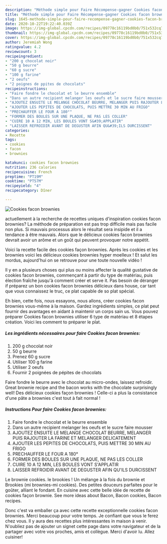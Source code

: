 ```yaml
---
description: "Méthode simple pour Faire Récompense-gagner Cookies facon brownies"
title: "Méthode simple pour Faire Récompense-gagner Cookies facon brownies"
slug: 1645-methode-simple-pour-faire-recompense-gagner-cookies-facon-brownies
date: 2020-10-22T19:22:40.039Z
image: https://img-global.cpcdn.com/recipes/09778c16119bd0b0/751x532cq70/cookies-facon-brownies-photo-principale-de-la-recette.jpg
thumbnail: https://img-global.cpcdn.com/recipes/09778c16119bd0b0/751x532cq70/cookies-facon-brownies-photo-principale-de-la-recette.jpg
cover: https://img-global.cpcdn.com/recipes/09778c16119bd0b0/751x532cq70/cookies-facon-brownies-photo-principale-de-la-recette.jpg
author: Jeremiah Wong
ratingvalue: 4.2
reviewcount: 3
recipeingredient:
- "200 g chocolat noir"
- "50 g beurre"
- "60 g sucre"
- "100 g farine"
- "2 oeufs"
- "2 poignes de ppites de chocolats"
recipeinstructions:
- "Faire fondre le chocolat et le beurre ensemble"
- "Dans un autre recipient melanger les oeufs et le sucre faire mousser"
- "AJOUTEZ ENSUITE LE MELANGE CHOCOLAT BEURRE, MELANGER PUIS RAJOUTER LA FARINE ET MELANGER DELICATEMENT"
- "AJOUTER LES PEPITES DE CHOCOLATS, PUIS METTRE 30 MIN AU FRIGO"
- "PRECHAUFFER LE FOUR A 180°"
- "FORMER DES BOULES SUR UNE PLAQUE, NE PAS LES COLLER"
- "CUIRE 10 A 12 MIN, LES BOULES VONT S&#39;APPLATIR"
- "LAISSER REFROIDIR AVANT DE DEGUSTER AFIN QU&#39;ILS DURCISSENT"
categories:
- Recette
tags:
- cookies
- facon
- brownies

katakunci: cookies facon brownies 
nutrition: 236 calories
recipecuisine: French
preptime: "PT19M"
cooktime: "PT57M"
recipeyield: "4"
recipecategory: Dîner

---
```



![Cookies facon brownies](https://img-global.cpcdn.com/recipes/09778c16119bd0b0/751x532cq70/cookies-facon-brownies-photo-principale-de-la-recette.jpg)

actuellement à la recherche de recettes uniques d'inspiration cookies facon brownies? La méthode de préparation est pas trop difficile mais pas facile non plus. Si mauvais processus alors le résultat sera insipide et il a tendance à être mauvais. Alors que le délicieux cookies facon brownies devrait avoir un arôme et un goût qui peuvent provoquer notre appétit.

Voici la recette facile des cookies façon brownies. Après les cookies et les brownies voici les délicieux cookies brownies hyper moelleux ! Et salut les mordus, aujourd&#39;hui on se retrouve pour une toute nouvelle vidéo !

Il y en a plusieurs choses qui plus ou moins affecter la qualité gustative de cookies facon brownies, commençant à partir du type de matériau, puis élection fraîche jusqu'à comment créer et serve it. Pas besoin de déranger if préparez un bon cookies facon brownies délicieux dans house, car tant que vous connaissez le truc, ce plat capable de so plat spécial.


Eh bien, cette fois, nous essayons, nous allons, créer cookies facon brownies vous-même à la maison. Gardez ingrédients simples, ce plat peut fournir des avantages en aidant à maintenir un corps sain us. Vous pouvez préparer Cookies facon brownies utiliser 6 type de matériau et 8 étapes création. Voici les comment to préparer le plat.

<!--inarticleads1-->

##### Les ingrédients nécessaires pour faire Cookies facon brownies:

1.  200 g chocolat noir
1.  50 g beurre
1. Prenez 60 g sucre
1. Utiliser 100 g farine
1. Utiliser 2 oeufs
1. Fournir 2 poignées de pépites de chocolats


Faire fondre le beurre avec le chocolat au micro-ondes, laissez refroidir. Great brownie recipe and the bacon works with the chocolate surprisingly well! Des délicieux cookies façon brownies ! Celle-ci a plus la consistance d&#39;une pâte a brownies c&#39;est tout à fait normal ! 

<!--inarticleads2-->

##### Instructions Pour faire Cookies facon brownies:

1. Faire fondre le chocolat et le beurre ensemble
1. Dans un autre recipient melanger les oeufs et le sucre faire mousser
1. AJOUTEZ ENSUITE LE MELANGE CHOCOLAT BEURRE, MELANGER PUIS RAJOUTER LA FARINE ET MELANGER DELICATEMENT
1. AJOUTER LES PEPITES DE CHOCOLATS, PUIS METTRE 30 MIN AU FRIGO
1. PRECHAUFFER LE FOUR A 180°
1. FORMER DES BOULES SUR UNE PLAQUE, NE PAS LES COLLER
1. CUIRE 10 A 12 MIN, LES BOULES VONT S&#39;APPLATIR
1. LAISSER REFROIDIR AVANT DE DEGUSTER AFIN QU&#39;ILS DURCISSENT


Le brownie cookies. le brookies ! Un mélange à la fois du brownie et Brookies (mi brownies-mi cookies). Des petites douceurs parfaites pour le goûter, alliant le fondant. En cuisine avec cette belle idée de recette de cookies façon brownie. See more ideas about Bacon, Bacon cookies, Bacon recipes. 


Donc c'est va emballer ça avec cette recette exceptionnelle cookies facon brownies. Merci beaucoup pour votre temps. Je confiant que vous le ferez chez vous. Il y aura des recettes plus  intéressantes in maison à venir. N'oubliez pas de ajouter un signet cette page dans votre navigateur et de la partager avec votre vos proches, amis et collègue. Merci d'avoir lu. Allez cuisiner!
